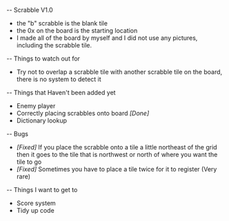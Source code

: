 -- Scrabble V1.0
 - the "b" scrabble is the blank tile
 - the 0x on the board is the starting location
 - I made all of the board by myself and I did not use any pictures, including the scrabble tile.
 
-- Things to watch out for
 - Try not to overlap a scrabble tile with another scrabble tile on the board, there is no system to detect it


-- Things that Haven't been added yet
 - Enemy player
 - Correctly placing scrabbles onto board *[Done]*
 - Dictionary lookup
 
 
-- Bugs
 - *[Fixed]* If you place the scrabble onto a tile a little northeast of the grid then it goes to the tile that is northwest or north of where you want the tile to go
 - *[Fixed]* Sometimes you have to place a tile twice for it to register (Very rare)
 
-- Things I want to get to
 - Score system
 - Tidy up code